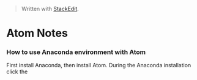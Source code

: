> Written with [StackEdit](https://stackedit.io/).
# Atom Notes

### How to use Anaconda environment with Atom

First install Anaconda, then install Atom. During the Anaconda installation click the 

 
<!--stackedit_data:
eyJoaXN0b3J5IjpbLTE4NDY2NDg1MDZdfQ==
-->